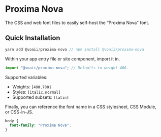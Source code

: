 # Proxima Nova

The CSS and web font files to easily self-host the “Proxima Nova” font. 

## Quick Installation

```javascript
yarn add @voaii/proxima-nova // npm install @voaii/proxima-nova
```

Within your app entry file or site component, import it in.

```javascript
import "@voaii/proxima-nova"; // Defaults to weight 400.
```

Supported variables:

- Weights: `[400,700]`
- Styles: `[italic,normal]`
- Supported subsets: `[latin]`

Finally, you can reference the font name in a CSS stylesheet, CSS Module, or CSS-in-JS.

```css
body {
  font-family: "Proxima Nova";
}
```
